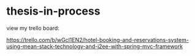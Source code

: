 # thesis-in-process

view my trello board:

https://trello.com/b/wGcl1EN2/hotel-booking-and-reservations-system-using-mean-stack-technology-and-j2ee-with-spring-mvc-framework
